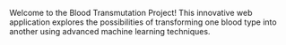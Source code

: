 Welcome to the Blood Transmutation Project! This innovative web application explores the possibilities of transforming one blood type into another using advanced machine learning techniques.
